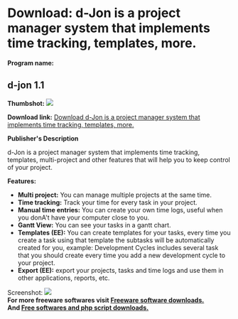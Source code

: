 # Download: d-Jon is a project manager system that implements time tracking, templates, more.

**Program name:**

## d-jon 1.1

  
**Thumbshot:** ![](http://www.freewarefiles.com/screenshot/d_jon_md.jpg)   
  
**Download link:** [Download d-Jon is a project manager system that implements time tracking, templates, more.](http://freesoftwares.boysofts.com/D-jon_program_61107.html)  
  


**Publisher's Description**  
  


d-Jon is a project manager system that implements time tracking, templates, multi-project and other features that will help you to keep control of your project. 

**Features:**

  * **Multi project:** You can manage multiple projects at the same time.
  * **Time tracking:** Track your time for every task in your project.
  * **Manual time entries:** You can create your own time logs, useful when you donA't have your computer close to you.
  * **Gantt View:** You can see your tasks in a gantt chart.
  * **Templates (EE):** You can create templates for your tasks, every time you create a task using that template the subtasks will be automatically created for you, example: Development Cycles includes several task that you should create every time you add a new development cycle to your project.
  * **Export (EE):** export your projects, tasks and time logs and use them in other applications, reports, etc.

  
  
Screenshot: ![](http://www.freewarefiles.com/screenshot/d_jon.jpg)   
**For more freeware softwares visit [Freeware software downloads.](http://freesoftwares.boysofts.com/)**   
**And [Free softwares and php script downloads.](http://www.boysofts.com/)**
